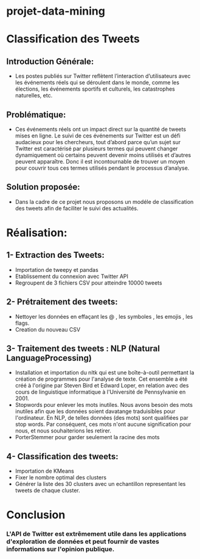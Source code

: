 # projet-data-mining
# Classification des Tweets

## Introduction Générale:
-  Les postes publiés sur Twitter reflètent l’interaction d’utilisateurs avec les événements réels qui se déroulent dans le monde, comme les élections, les événements sportifs et culturels, les catastrophes naturelles, etc.


## Problématique:
- Ces événements réels ont un impact direct sur la quantité de tweets mises en ligne. Le suivi de ces événements sur Twitter est un défi audacieux pour les chercheurs, tout d’abord parce qu’un sujet sur Twitter est caractérisé par plusieurs termes qui peuvent changer dynamiquement où certains peuvent devenir moins utilisés et d’autres peuvent apparaître. Donc il est incontournable de trouver un moyen pour couvrir tous ces termes utilisés pendant le processus d’analyse.


## Solution proposée:
- Dans la cadre de ce projet nous proposons un modéle de classification des tweets afin de faciliter le suivi des actualités.


# Réalisation:

## 1- Extraction des Tweets:
- Importation de tweepy et pandas
- Etablissement du connexion avec Twitter API
- Regroupent de 3 fichiers CSV pour atteindre 10000 tweets

## 2- Prétraitement des tweets:
- Nettoyer les données en effaçant les @ , les symboles , les emojis , les flags.
- Creation du nouveau CSV

## 3- Traitement des tweets : NLP (Natural LanguageProcessing)
- Installation et importation du nltk qui est une boîte-à-outil permettant la création de programmes pour l'analyse de texte. Cet ensemble a été créé à l'origine par Steven Bird et Edward Loper, en relation avec des cours de linguistique informatique à l'Université de Pennsylvanie en 2001.
- Stopwords pour enlever les mots inutiles. Nous avons besoin des mots inutiles afin que les données soient davatange traduisibles pour l'ordinateur. En NLP, de telles données (des mots) sont qualifiées par stop words. Par conséquent, ces mots n'ont aucune signification pour nous, et nous souhaiterions les retirer.
- PorterStemmer pour garder seulement la racine des mots

## 4- Classification des tweets:
- Importation de KMeans
- Fixer le nombre optimal des clusters
- Générer la liste des 30 clusters avec un echantillon representant les tweets de chaque cluster.

# Conclusion
### L'API de Twitter est extrêmement utile dans les applications d'exploration de données et peut fournir de vastes informations sur l'opinion publique.


